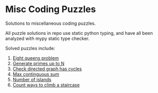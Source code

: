 # Misc Coding Puzzles
Solutions to miscellaneous coding puzzles.

All puzzle solutions in repo use static python typing, and have all been analyzed with mypy static type checker.

Solved puzzles include:
1. [Eight queens problem](eight_queens.py)
2. [Generate primes up to N](generate_primes.py)
3. [Check directed graph has cycles](graph_cycle.py)
4. [Max continguous sum](max_contiguous_sum.py)
5. [Number of islands](number_of_islands.py)
6. [Count ways to climb a staircase](staircase_steps.py)
